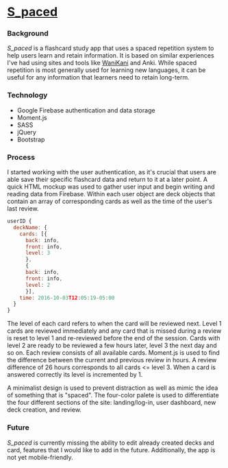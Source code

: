# [S_paced](https://gentle-dusk-91327.herokuapp.com/)



### Background

*S_paced* is a flashcard study app that uses a spaced repetition system to help users learn and retain information. It is based on similar experiences I've had using sites and tools like [WaniKani](www.wanikani.com) and Anki. While spaced repetition is most generally used for learning new languages, it can be useful for any information that learners need to retain long-term.



### Technology

+ Google Firebase authentication and data storage
+ Moment.js
+ SASS
+ jQuery
+ Bootstrap



### Process

I started working with the user authentication, as it's crucial that users are able save their specific flashcard data and return to it at a later point. A quick HTML mockup was used to gather user input and begin writing and reading data from Firebase. Within each user object are deck objects that contain an array of corresponding cards as well as the time of the user's last review.

```javascript
userID {
  deckName: {
    cards: [{
      back: info,
      front: info,
      level: 3
      },
      {
      back: info,
      front: info,
      level: 2
      }],
    time: 2016-10-03T12:05:19-05:00
  }
}
```

The level of each card refers to when the card will be reviewed next. Level 1 cards are reviewed immediately and any card that is missed during a review is reset to level 1 and re-reviewed before the end of the session. Cards with level 2 are ready to be reviewed a few hours later, level 3 the next day and so on. Each review consists of all available cards. Moment.js is used to find the difference between the current and previous review in hours. A review difference of 26 hours corresponds to all cards <= level 3. When a card is answered correctly its level is incremented by 1.

A minimalist design is used to prevent distraction as well as mimic the idea of something that is "spaced". The four-color palete is used to differentiate the four different sections of the site: landing/log-in, user dashboard, new deck creation, and review. 



### Future

*S_paced* is currently missing the ability to edit already created decks and card, features that I would like to add in the future. Additionally, the app is not yet mobile-friendly.
      
